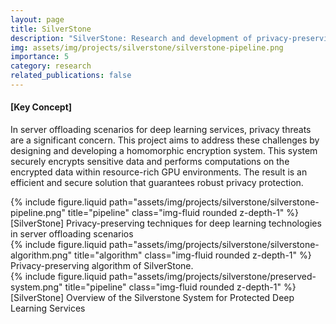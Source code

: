 ```yaml
---
layout: page
title: SilverStone
description: "SilverStone: Research and development of privacy-preserving techniques for deep learning technologies in server offloading scenarios.<p style='text-align:right; color:gray'>2019.05 - 2019.10</p>"
img: assets/img/projects/silverstone/silverstone-pipeline.png
importance: 5
category: research
related_publications: false
---
```


#### [Key Concept]
In server offloading scenarios for deep learning services, privacy threats are a significant concern. This project aims to address these challenges by designing and developing a homomorphic encryption system. This system securely encrypts sensitive data and performs computations on the encrypted data within resource-rich GPU environments. The result is an efficient and secure solution that guarantees robust privacy protection.

<div class="row justify-content-sm-center">
    <div class="col-sm mt-3 mt-md-0">
        {% include figure.liquid path="assets/img/projects/silverstone/silverstone-pipeline.png" title="pipeline" class="img-fluid rounded z-depth-1" %}
    </div>
</div>
<div class="caption">
    [SilverStone] Privacy-preserving techniques for deep learning technologies in server offloading scenarios
</div>

<div class="row justify-content-sm-center">
    <div class="col-sm mt-3 mt-md-0">
        {% include figure.liquid path="assets/img/projects/silverstone/silverstone-algorithm.png" title="algorithm" class="img-fluid rounded z-depth-1" %}
    </div>
</div>
<div class="caption">
    Privacy-preserving algorithm of SilverStone.
</div>

<div class="row justify-content-sm-center">
    <div class="col-sm mt-3 mt-md-0">
        {% include figure.liquid path="assets/img/projects/silverstone/preserved-system.png" title="pipeline" class="img-fluid rounded z-depth-1" %}
    </div>
</div>
<div class="caption">
    [SilverStone] Overview of the Silverstone System for Protected Deep Learning Services
</div>
